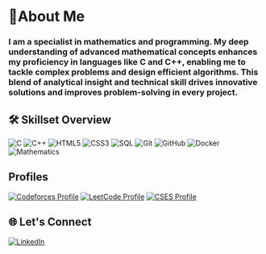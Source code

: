 # 🚀About Me

### I am a specialist in mathematics and programming. My deep understanding of advanced mathematical concepts enhances my proficiency in languages like C and C++, enabling me to tackle complex problems and design efficient algorithms. This blend of analytical insight and technical skill drives innovative solutions and improves problem-solving in every project.


## 🛠️ Skillset Overview
![C](https://img.shields.io/badge/-C-00599C?style=flat&logo=c&logoColor=white)
![C++](https://img.shields.io/badge/-C++-00599C?style=flat&logo=cplusplus&logoColor=white)
![HTML5](https://img.shields.io/badge/-HTML5-E34F26?style=flat&logo=html5&logoColor=white)
![CSS3](https://img.shields.io/badge/-CSS3-1572B6?style=flat&logo=css3&logoColor=white)
![SQL](https://img.shields.io/badge/-SQL-4479A1?style=flat&logo=postgresql&logoColor=white)
![Git](https://img.shields.io/badge/-Git-F05032?style=flat&logo=git&logoColor=white)
![GitHub](https://img.shields.io/badge/-GitHub-181717?style=flat&logo=github&logoColor=white)
![Docker](https://img.shields.io/badge/-Docker-2496ED?style=flat&logo=docker&logoColor=white)
![Mathematics](https://img.shields.io/badge/-Advanced%20Mathematics-007ACC?style=flat&logo=math&logoColor=white)

## Profiles

[![Codeforces Profile](https://img.shields.io/badge/Codeforces-Profile-orange)](https://codeforces.com/profile/trushina)
[![LeetCode Profile](https://img.shields.io/badge/LeetCode-Profile-blue)](https://leetcode.com/u/easy0peasy1/)
[![CSES Profile](https://img.shields.io/badge/CSES-Profile-red)](https://cses.fi/user/255353)

## 🌐 Let's Connect
[![LinkedIn](https://img.shields.io/badge/-LinkedIn-0A66C2?style=flat&logo=linkedin&logoColor=white)](https://www.linkedin.com/in/iraklidk)
